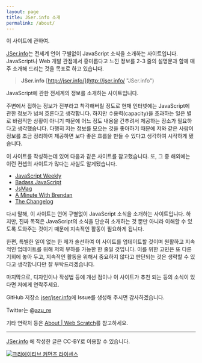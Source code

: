 ```yaml
---
layout: page
title: JSer.info 소개
permalink: /about/
---
```


이 사이트에 관하여.

[JSer.info](http://jser.info/ "JSer.info")는 전세계 언어 구별없이 JavaScript 소식을 소개하는 사이트입니다.
JavaScript나 Web 개발 관점에서 흥미롭다고 느낀 정보를 2-3 줄의 설명문과 함께 매주 소개해 드리는 것을 목표로 하고 있습니다.

> **JSer.info**
> [http://jser.info/](http://jser.info/ "JSer.info")

JavaScript에 관한 전세계의 정보를 소개하는 사이트입니다.


주변에서 접하는 정보가 전부라고 착각해버릴 정도로 현재 인터넷에는 JavaScript에 관한 정보가 넘처 흐른다고 생각합니다.
하지만 수용력(capacity)을 초과하는 일은 별로 바람직한 상황이 아니기 때문에 어느 정도 내용을 간추려서 제공하는 장소가 필요하다고 생각했습니다.
다행히 저는 정보를 모으는 것을 좋아하기 때문에 저와 같은 사람이 정보를 조금 정리하여 제공하면 보다 좋은 흐름을 만들 수 있다고 생각하여 시작하게 됐습니다.


이 사이트를 작성하는데 있어 다음과 같은 사이트를 참고했습니다.
또, 그 중 해외에는 이런 컨셉의 사이트가 많다는 사실도 알게됐습니다.

-   [JavaScript Weekly](http://javascriptweekly.com/)
-   [Badass JavaScript](http://badassjs.com/)
-   [JsMag](http://www.jsmag.com/)
-   [A Minute With Brendan](http://www.aminutewithbrendan.com/)
-   [The Changelog](http://thechangelog.com/)

다시 말해, 이 사이트는 언어 구별없이 JavaScript 소식을 소개하는 사이트입니다. 하지만, 진짜 목적은 JavaScript의 소식을 단순히 소개하는 것 뿐만 아니라 이해할 수 있도록 도와주는 것이기 때문에 지속적인 활동이 필요하게 됩니다.

한편, 특별한 일이 없는 한 제가 솔선하여 이 사이트를 업데이트할 것이며 원활하고 지속적인 업데이트를 위해 저의 부하를 가능한 한 줄일 것입니다. 이를 위한 고민은 또 다른 기회에 놓아 두고, 지속적인 활동을 위해서 중요하지 않다고 판단되는 것은 생략할 수 있다고 생각합니다만 잘 부탁드리겠습니다.

마지막으로, 디자인이나 작성법 등에 개선 점이나 이 사이트가 추천 되는 등의 소식이 있다면 저에게 연락주세요.

GitHub 저장소 [jser/jser.info](https://github.com/jser/jser.info "azu/jser.info")에 Issue를 생성해 주시면 감사하겠습니다.

Twitter는 @[azu_re](https://twitter.com/azu_re "azu_re")

기타 연락처 등은 [About \| Web Scratch](http://efcl.info/about/ "About \| Web Scratch")를 참고하세요.

* * * * *

[JSer.info](http://jser.info/ "JSer.info")
에 작성한 글은 CC-BY로 이용할 수 있습니다.

[![크리에이티브 커먼즈 라이센스](https://licensebuttons.net/l/by/4.0/88x31.png)](http://creativecommons.org/licenses/by/4.0/)
